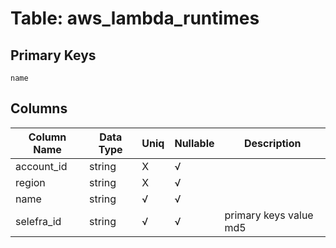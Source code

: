 # Table: aws_lambda_runtimes

## Primary Keys 

```
name
```


## Columns 

|  Column Name   |  Data Type  | Uniq | Nullable | Description | 
|  ----  | ----  | ----  | ----  | ---- | 
| account_id | string | X | √ |  | 
| region | string | X | √ |  | 
| name | string | √ | √ |  | 
| selefra_id | string | √ | √ | primary keys value md5 | 


